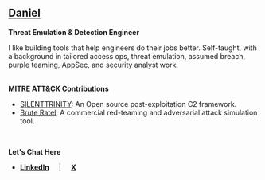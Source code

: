 ## [Daniel](https://armado.io/daniel)

**Threat Emulation & Detection Engineer**

I like building tools that help engineers do their jobs better. Self-taught, with a background in tailored access ops, threat emulation, assumed breach, purple teaming, AppSec, and security analyst work.
</br>
</br>

**MITRE ATT&CK Contributions**

- [SILENTTRINITY](https://attack.mitre.org/software/S0692): An Open source post-exploitation C2 framework.
- [Brute Ratel](https://attack.mitre.org/software/S1063): A commercial red-teaming and adversarial attack simulation tool.
  
</br>

**Let's Chat Here**
- **[LinkedIn](https://www.linkedin.com/in/darmado)**  &nbsp;&nbsp;&nbsp; | &nbsp;&nbsp;&nbsp;  **[X](https://x.com/darmad0)**
